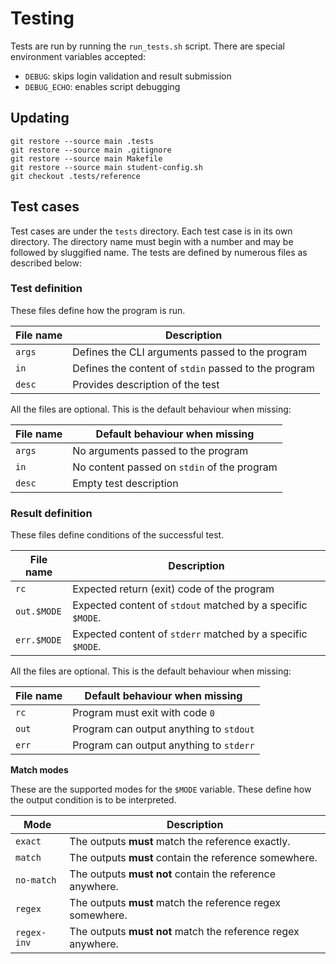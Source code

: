 # Testing

Tests are run by running the `run_tests.sh` script.
There are special environment variables accepted:
  - `DEBUG`: skips login validation and result submission
  - `DEBUG_ECHO`: enables script debugging

## Updating

```
git restore --source main .tests
git restore --source main .gitignore
git restore --source main Makefile
git restore --source main student-config.sh
git checkout .tests/reference
```

## Test cases

Test cases are under the `tests` directory.
Each test case is in its own directory.
The directory name must begin with a number and may be followed by sluggified name.
The tests are defined by numerous files as described below:

### Test definition

These files define how the program is run.

| File name | Description |
| --------- | ----------- |
| `args`    | Defines the CLI arguments passed to the program
| `in`      | Defines the content of `stdin` passed to the program
| `desc`    | Provides description of the test

All the files are optional.
This is the default behaviour when missing:

| File name | Default behaviour when missing |
| --------- | ------------------------------ |
| `args`    | No arguments passed to the program
| `in`      | No content passed on `stdin` of the program
| `desc`    | Empty test description

### Result definition

These files define conditions of the successful test.

| File name   | Description |
| ----------- | ----------- |
| `rc`        | Expected return (exit) code of the program
| `out.$MODE` | Expected content of `stdout` matched by a specific `$MODE`.
| `err.$MODE` | Expected content of `stderr` matched by a specific `$MODE`.

All the files are optional.
This is the default behaviour when missing:

| File name | Default behaviour when missing |
| --------- | ------------------------------ |
| `rc`      | Program must exit with code `0`
| `out`     | Program can output anything to `stdout`
| `err`     | Program can output anything to `stderr`

**Match modes**

These are the supported modes for the `$MODE` variable.
These define how the output condition is to be interpreted.

| Mode        | Description |
| ----------- | ----------- |
| `exact`     | The outputs **must** match the reference exactly.
| `match`     | The outputs **must** contain the reference somewhere.
| `no-match`  | The outputs **must not** contain the reference anywhere.
| `regex`     | The outputs **must** match the reference regex somewhere.
| `regex-inv` | The outputs **must not** match the reference regex anywhere.
